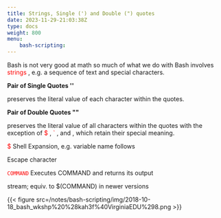 ```yaml
---
title: Strings, Single (') and Double (") quotes
date: 2023-11-29-21:03:38Z
type: docs 
weight: 800
menu: 
    bash-scripting:
---
```



Bash is not very good at math so much of what we do with Bash involves  <span style="color:#FF0000">strings</span> , e.g. a sequence of text and special characters.

__Pair of Single Quotes ''__

preserves the literal value of each character within the quotes.

__Pair of Double Quotes ""__

preserves the literal value of all characters within the quotes with the exception of  <span style="color:#FF0000">$ </span> ,  <span style="color:#FF0000">` </span> , and  <span style="color:#FF0000"></span>  , which retain their special meaning.

<span style="color:#FF0000">         $</span> 		Shell Expansion, e.g. variable name follows

<span style="color:#FF0000">          </span> 		Escape character

<span style="color:#FF0000">`COMMAND`</span> 	Executes COMMAND and returns its output

stream; equiv. to $(COMMAND) in newer versions

{{< figure src=/notes/bash-scripting/img/2018-10-18_bash_wkshp%20%28kah3f%40VirginiaEDU%298.png >}}

